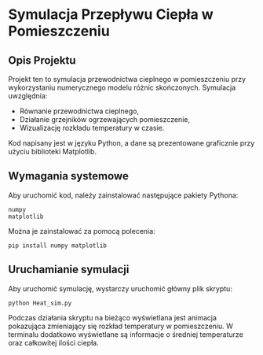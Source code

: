 # Symulacja Przepływu Ciepła w Pomieszczeniu

## Opis Projektu
Projekt ten to symulacja przewodnictwa cieplnego w pomieszczeniu przy wykorzystaniu numerycznego modelu różnic skończonych. Symulacja uwzględnia:
- Równanie przewodnictwa cieplnego,
- Działanie grzejników ogrzewających pomieszczenie,
- Wizualizację rozkładu temperatury w czasie.

Kod napisany jest w języku Python, a dane są prezentowane graficznie przy użyciu biblioteki Matplotlib.

## Wymagania systemowe
Aby uruchomić kod, należy zainstalować następujące pakiety Pythona:

```
numpy
matplotlib
```

Można je zainstalować za pomocą polecenia:

```
pip install numpy matplotlib
```

## Uruchamianie symulacji
Aby uruchomić symulację, wystarczy uruchomić główny plik skryptu:

```
python Heat_sim.py
```

Podczas działania skryptu na bieżąco wyświetlana jest animacja pokazująca zmieniający się rozkład temperatury w pomieszczeniu. W terminalu dodatkowo wyświetlane są informacje o średniej temperaturze oraz całkowitej ilości ciepła.



